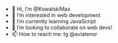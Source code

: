 - 👋 Hi, I’m @KowalskiMax
- 👀 I’m interested in web development   
- 🌱 I’m currently learning JavaScript
- 💞️ I’m looking to collaborate on web devs!
- 📫 How to reach me: tg @aviatenor

<!---
KowalskiMax/KowalskiMax is a ✨ special ✨ repository because its `README.md` (this file) appears on your GitHub profile.
You can click the Preview link to take a look at your changes.
--->
